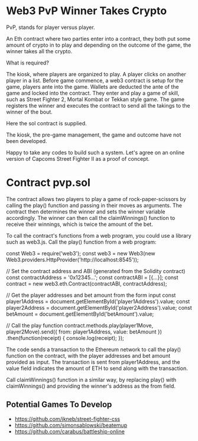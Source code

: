 # Web3 PvP Winner Takes Crypto

PvP, stands for player versus player.

An Eth contract where two parties enter into a contract, they both put some amount of crypto in to play and depending on the outcome of the game, 
the winner takes all the crypto.

What is required?

The kiosk, where players are organized to play.
A player clicks on another player in a list.
Before game commence, a web3 contract is setup for the game, players ante into the game.
Wallets are deducted the ante of the game and locked into the contract.
They enter and play a game of skill, such as Street Fighter 2, Mortal Kombat or Tekkan style game.
The game registers the winner and executes the contract to send all the takings to the winner of the bout.

Here the sol contract is supplied.

The kiosk, the pre-game management, the game and outcome have not been developed.

Happy to take any codes to build such a system. Let's agree on an online version of Capcoms Street Fighter II as a proof of concept.

Contract pvp.sol
========

The contract allows two players to play a game of rock-paper-scissors by calling the play() function and passing in their moves as arguments. The contract then determines the winner and sets the winner variable accordingly. The winner can then call the claimWinnings() function to receive their winnings, which is twice the amount of the bet.

To call the contract's functions from a web program, you could use a library such as web3.js. Call the play() function from a web program:

const Web3 = require('web3');
const web3 = new Web3(new Web3.providers.HttpProvider('http://localhost:8545'));

// Set the contract address and ABI (generated from the Solidity contract)
const contractAddress = '0x12345...';
const contractABI = [{...}];
const contract = new web3.eth.Contract(contractABI, contractAddress);

// Get the player addresses and bet amount from the form input
const player1Address = document.getElementById('player1Address').value;
const player2Address = document.getElementById('player2Address').value;
const betAmount = document.getElementById('betAmount').value;

// Call the play function
contract.methods.play(player1Move, player2Move).send({
  from: player1Address,
  value: betAmount
})
.then(function(receipt) {
  console.log(receipt);
});

The code sends a transaction to the Ethereum network to call the play() function on the contract, with the player addresses and bet amount provided as input. The transaction is sent from player1Address, and the value field indicates the amount of ETH to send along with the transaction.

Call claimWinnings() function in a similar way, by replacing play() with claimWinnings() and providing the winner's address as the from field.

Potential Games To Develop
--------------------------

- https://github.com/jkneb/street-fighter-css
- https://github.com/simonsablowski/beatemup
- https://github.com/carabus/battleship-online
